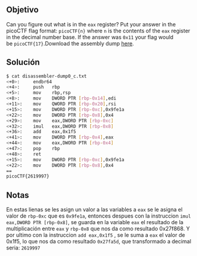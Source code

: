 ## Objetivo
Can you figure out what is in the `eax` register? Put your answer in the picoCTF flag format: `picoCTF{n}` where `n` is the contents of the `eax` register in the decimal number base. If the answer was `0x11` your flag would be `picoCTF{17}`.Download the assembly dump [here](https://artifacts.picoctf.net/c/530/disassembler-dump0_c.txt).
## Solución
```bash
$ cat disassembler-dump0_c.txt 
<+0>:     endbr64 
<+4>:     push   rbp
<+5>:     mov    rbp,rsp
<+8>:     mov    DWORD PTR [rbp-0x14],edi
<+11>:    mov    QWORD PTR [rbp-0x20],rsi
<+15>:    mov    DWORD PTR [rbp-0xc],0x9fe1a
<+22>:    mov    DWORD PTR [rbp-0x8],0x4
<+29>:    mov    eax,DWORD PTR [rbp-0xc]
<+32>:    imul   eax,DWORD PTR [rbp-0x8]
<+36>:    add    eax,0x1f5
<+41>:    mov    DWORD PTR [rbp-0x4],eax
<+44>:    mov    eax,DWORD PTR [rbp-0x4]
<+47>:    pop    rbp
<+48>:    ret
<+15>:    mov    DWORD PTR [rbp-0xc],0x9fe1a
<+22>:    mov    DWORD PTR [rbp-0x8],0x4
==
picoCTF{2619997}
```
## Notas
En estas lienas se les asign un valor a las variables a `eax` se le asigna el valor de `rbp-0xc` que es `0x9fe1a`, entonces despues con la instruccion `imul eax,DWORD PTR [rbp-0x8]`, se guarda en la variable `eax` el resultado de la multiplicación entre `eax` y `rbp-0x8` que nos da como resultado 0x27f868. Y por ultimo con la instruccion `add eax,0x1f5` , se le suma a `eax` el valor de 0x1f5, lo que nos da como resultado `0x27fa5d`, que transformado a decimal seria: `2619997`
